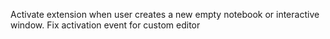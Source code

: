 Activate extension when user creates a new empty notebook or interactive window.
Fix activation event for custom editor
